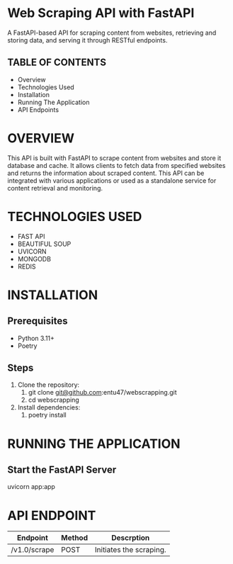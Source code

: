 # **Web Scraping API with FastAPI**
A FastAPI-based API for scraping content from websites, retrieving and storing data, and serving it through RESTful endpoints.

## **TABLE OF CONTENTS**
* Overview
* Technologies Used
* Installation
* Running The Application
* API Endpoints

# **OVERVIEW**
This API is built with FastAPI to scrape content from websites and store it database and cache. It allows clients to fetch data from specified websites and returns the information about scraped content. This API can be integrated with various applications or used as a standalone service for content retrieval and monitoring.

# **TECHNOLOGIES USED**
* FAST API
* BEAUTIFUL SOUP
* UVICORN
* MONGODB
* REDIS

# **INSTALLATION**

## **Prerequisites**

* Python 3.11+
* Poetry

## **Steps**

1. Clone the repository:
   1. git clone git@github.com:entu47/webscrapping.git
   2. cd webscrapping
2. Install dependencies:
   1. poetry install


# **RUNNING THE APPLICATION**
## **Start the FastAPI Server**
uvicorn app:app

# **API ENDPOINT**

| Endpoint     | Method | Descrption              |
|--------------|--------|-------------------------|
| /v1.0/scrape | POST   | Initiates the scraping. |






    
